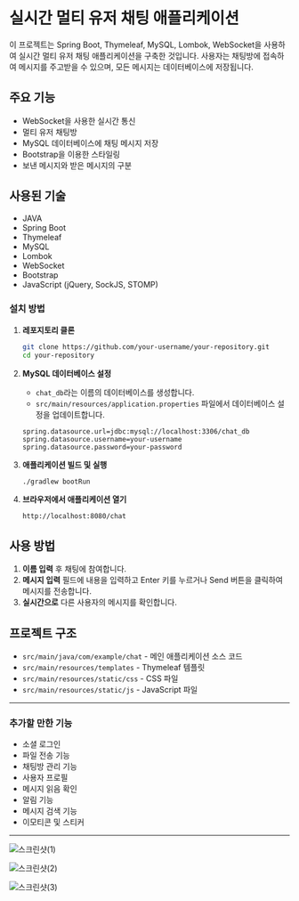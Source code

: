 # 실시간 멀티 유저 채팅 애플리케이션

이 프로젝트는 Spring Boot, Thymeleaf, MySQL, Lombok, WebSocket을 사용하여 실시간 멀티 유저 채팅 애플리케이션을 구축한 것입니다. 사용자는 채팅방에 접속하여 메시지를 주고받을 수 있으며, 모든 메시지는 데이터베이스에 저장됩니다.

## 주요 기능

- WebSocket을 사용한 실시간 통신
- 멀티 유저 채팅방
- MySQL 데이터베이스에 채팅 메시지 저장
- Bootstrap을 이용한 스타일링
- 보낸 메시지와 받은 메시지의 구분

## 사용된 기술

- JAVA
- Spring Boot
- Thymeleaf
- MySQL
- Lombok
- WebSocket
- Bootstrap
- JavaScript (jQuery, SockJS, STOMP)

### 설치 방법

1. **레포지토리 클론**
    ```bash
    git clone https://github.com/your-username/your-repository.git
    cd your-repository
    ```

2. **MySQL 데이터베이스 설정**
    - `chat_db`라는 이름의 데이터베이스를 생성합니다.
    - `src/main/resources/application.properties` 파일에서 데이터베이스 설정을 업데이트합니다.
    ```properties
    spring.datasource.url=jdbc:mysql://localhost:3306/chat_db
    spring.datasource.username=your-username
    spring.datasource.password=your-password
    ```

3. **애플리케이션 빌드 및 실행**
    ```bash
    ./gradlew bootRun
    ```

4. **브라우저에서 애플리케이션 열기**
    ```
    http://localhost:8080/chat
    ```

## 사용 방법

1. **이름 입력** 후 채팅에 참여합니다.
2. **메시지 입력** 필드에 내용을 입력하고 Enter 키를 누르거나 Send 버튼을 클릭하여 메시지를 전송합니다.
3. **실시간으로** 다른 사용자의 메시지를 확인합니다.

## 프로젝트 구조

- `src/main/java/com/example/chat` - 메인 애플리케이션 소스 코드
- `src/main/resources/templates` - Thymeleaf 템플릿
- `src/main/resources/static/css` - CSS 파일
- `src/main/resources/static/js` - JavaScript 파일

---

### 추가할 만한 기능
- 소셜 로그인
- 파일 전송 기능
- 채팅방 관리 기능
- 사용자 프로필
- 메시지 읽음 확인
- 알림 기능
- 메시지 검색 기능
- 이모티콘 및 스티커

 ---
![스크린샷(1)](https://github.com/Lee2ee/WebScoketChat/assets/89178750/504a2d2d-666d-48f6-814d-4f985c3de189)

![스크린샷(2)](https://github.com/Lee2ee/WebScoketChat/assets/89178750/a31a13bc-53d5-47d4-aa4d-862962d31676)

![스크린샷(3)](https://github.com/Lee2ee/WebScoketChat/assets/89178750/8090a635-b205-4b54-ace7-ebff20901a36)

